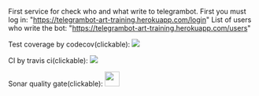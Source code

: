 First service for check who and what write to telegrambot.
First you must log in: "https://telegrambot-art-training.herokuapp.com/login"
List of users who write the bot: "https://telegrambot-art-training.herokuapp.com/users"

Test coverage by codecov(clickable):
<a href="https://codecov.io/gh/realtroffy/Telegram_bot" >
<img src="https://codecov.io/gh/realtroffy/Telegram_bot/branch/master/graph/badge.svg?token=JRQELFXD7J"/>
</a>
<br>

CI by travis ci(clickable):
<a href="https://app.travis-ci.com/github/realtroffy/Telegram_bot" >
<img src="https://app.travis-ci.com/realtroffy/Telegram_bot.svg?branch=master"/>
</a>

Sonar quality gate(clickable):
<a href="https://sonarcloud.io/dashboard?id=realtroffy_Telegram_bot&branch=master" >
<img width=30 height=30 src="https://pbs.twimg.com/profile_images/955394530806829056/LC7DAYM3_reasonably_small.jpg"/>
</a>